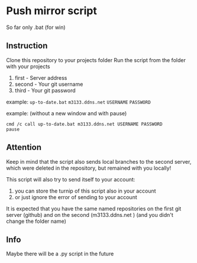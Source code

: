 # Push mirror script
So far only .bat (for win)

## Instruction
Сlone this repository to your projects folder
Run the script from the folder with your projects
1) first - Server address
2) second - Your git username
3) third - Your git password

example: `up-to-date.bat` `m3133.ddns.net` `USERNAME` `PASSWORD`


example: (without a new window and with pause) 
```
cmd /c call up-to-date.bat m3133.ddns.net USERNAME PASSWORD
pause
```

## Attention
Keep in mind that the script also sends local branches to the second server, which were deleted in the repository, but remained with you locally!

This script will also try to send itself to your account: 
1) you can store the turnip of this script also in your account
2) or just ignore the error of sending to your account

It is expected that you have the same named repositories on the first git server (github) and on the second (m3133.ddns.net ) (and you didn't change the folder name)

## Info
Maybe there will be a .py script in the future
